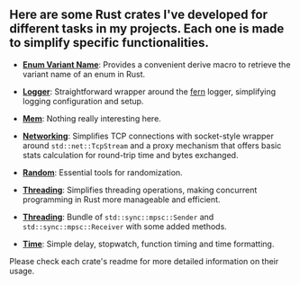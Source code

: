 ## Here are some Rust crates I've developed for different tasks in my projects. Each one is made to simplify specific functionalities.

- [**Enum Variant Name**](enum_variant_name/README.md): Provides a convenient derive macro to retrieve the variant name of an enum in Rust.

- [**Logger**](logger/README.md): Straightforward wrapper around the [fern](https://docs.rs/fern) logger, simplifying logging configuration and setup.

- [**Mem**](mem/README.md): Nothing really interesting here.

- [**Networking**](networking/README.md): Simplifies TCP connections with socket-style wrapper around `std::net::TcpStream` and a proxy mechanism that offers basic stats calculation for round-trip time and bytes exchanged.

- [**Random**](random/README.md): Essential tools for randomization.

- [**Threading**](threading/README.md): Simplifies threading operations, making concurrent programming in Rust more manageable and efficient.

- [**Threading**](threading/README.md): Bundle of `std::sync::mpsc::Sender` and `std::sync::mpsc::Receiver` with some added methods.

- [**Time**](time/README.md): Simple delay, stopwatch, function timing and time formatting.


Please check each crate's readme for more detailed information on their usage.
